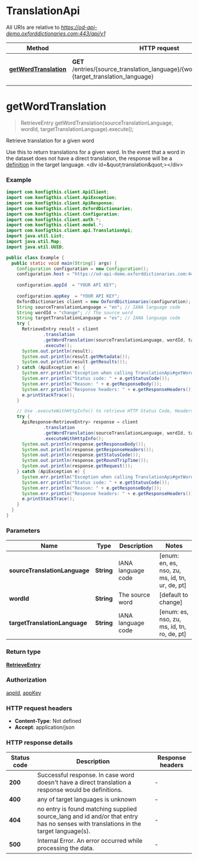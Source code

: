 # TranslationApi

All URIs are relative to *https://od-api-demo.oxforddictionaries.com:443/api/v1*

| Method | HTTP request | Description |
|------------- | ------------- | -------------|
| [**getWordTranslation**](TranslationApi.md#getWordTranslation) | **GET** /entries/{source_translation_language}/{word_id}/translations&#x3D;{target_translation_language} | Retrieve translation for a given word |


<a name="getWordTranslation"></a>
# **getWordTranslation**
> RetrieveEntry getWordTranslation(sourceTranslationLanguage, wordId, targetTranslationLanguage).execute();

Retrieve translation for a given word

 Use this to return translations for a given word. In the event that a word in the dataset does not have a direct translation, the response will be a [definition](documentation/glossary?term&#x3D;entry) in the target language.    &lt;div id&#x3D;\&quot;translation\&quot;&gt;&lt;/div&gt; 

### Example
```java
import com.konfigthis.client.ApiClient;
import com.konfigthis.client.ApiException;
import com.konfigthis.client.ApiResponse;
import com.konfigthis.client.OxfordDictionaries;
import com.konfigthis.client.Configuration;
import com.konfigthis.client.auth.*;
import com.konfigthis.client.model.*;
import com.konfigthis.client.api.TranslationApi;
import java.util.List;
import java.util.Map;
import java.util.UUID;

public class Example {
  public static void main(String[] args) {
    Configuration configuration = new Configuration();
    configuration.host = "https://od-api-demo.oxforddictionaries.com:443/api/v1";
    
    configuration.appId  = "YOUR API KEY";
    
    configuration.appKey  = "YOUR API KEY";
    OxfordDictionaries client = new OxfordDictionaries(configuration);
    String sourceTranslationLanguage = "en"; // IANA language code
    String wordId = "change"; // The source word
    String targetTranslationLanguage = "es"; // IANA language code
    try {
      RetrieveEntry result = client
              .translation
              .getWordTranslation(sourceTranslationLanguage, wordId, targetTranslationLanguage)
              .execute();
      System.out.println(result);
      System.out.println(result.getMetadata());
      System.out.println(result.getResults());
    } catch (ApiException e) {
      System.err.println("Exception when calling TranslationApi#getWordTranslation");
      System.err.println("Status code: " + e.getStatusCode());
      System.err.println("Reason: " + e.getResponseBody());
      System.err.println("Response headers: " + e.getResponseHeaders());
      e.printStackTrace();
    }

    // Use .executeWithHttpInfo() to retrieve HTTP Status Code, Headers and Request
    try {
      ApiResponse<RetrieveEntry> response = client
              .translation
              .getWordTranslation(sourceTranslationLanguage, wordId, targetTranslationLanguage)
              .executeWithHttpInfo();
      System.out.println(response.getResponseBody());
      System.out.println(response.getResponseHeaders());
      System.out.println(response.getStatusCode());
      System.out.println(response.getRoundTripTime());
      System.out.println(response.getRequest());
    } catch (ApiException e) {
      System.err.println("Exception when calling TranslationApi#getWordTranslation");
      System.err.println("Status code: " + e.getStatusCode());
      System.err.println("Reason: " + e.getResponseBody());
      System.err.println("Response headers: " + e.getResponseHeaders());
      e.printStackTrace();
    }
  }
}

```

### Parameters

| Name | Type | Description  | Notes |
|------------- | ------------- | ------------- | -------------|
| **sourceTranslationLanguage** | **String**| IANA language code | [enum: en, es, nso, zu, ms, id, tn, ur, de, pt] |
| **wordId** | **String**| The source word | [default to change] |
| **targetTranslationLanguage** | **String**| IANA language code | [enum: es, nso, zu, ms, id, tn, ro, de, pt] |

### Return type

[**RetrieveEntry**](RetrieveEntry.md)

### Authorization

[appId](../README.md#appId), [appKey](../README.md#appKey)

### HTTP request headers

 - **Content-Type**: Not defined
 - **Accept**: application/json

### HTTP response details
| Status code | Description | Response headers |
|-------------|-------------|------------------|
| **200** | Successful response. In case word doesn&#39;t have a direct translation a response would be definitions. |  -  |
| **400** | any of target languages is unknown |  -  |
| **404** | no entry is found matching supplied source_lang and id and/or that entry has no senses with translations in the target language(s).   |  -  |
| **500** | Internal Error. An error occurred while processing the data.  |  -  |

